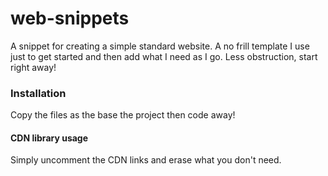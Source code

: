 # web-snippets
A snippet for creating a simple standard website. A no frill template I use just to get started and then add what I need as I go. Less obstruction, start right away!

### Installation
Copy the files as the base the project then code away!

#### CDN library usage
Simply uncomment the CDN links and erase what you don't need.
